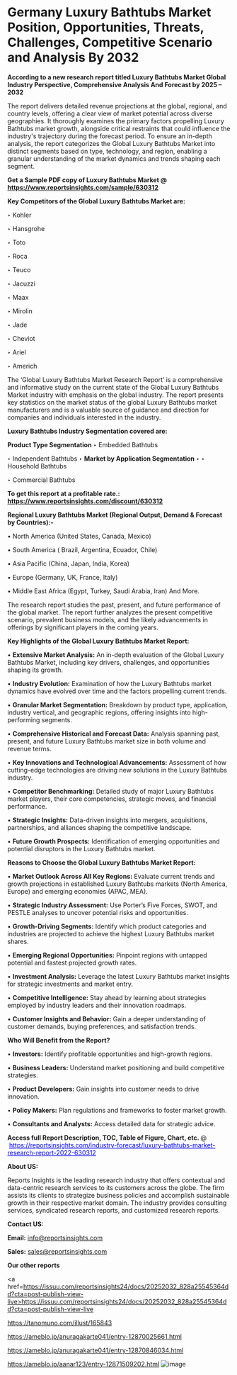 # Germany Luxury Bathtubs Market Position, Opportunities, Threats, Challenges, Competitive Scenario and Analysis By 2032

<strong>According to a new research report titled Luxury Bathtubs Market Global Industry Perspective, Comprehensive Analysis And Forecast by 2025 – 2032</strong>

The report delivers detailed revenue projections at the global, regional, and country levels, offering a clear view of market potential across diverse geographies. It thoroughly examines the primary factors propelling Luxury Bathtubs market growth, alongside critical restraints that could influence the industry's trajectory during the forecast period. To ensure an in-depth analysis, the report categorizes the Global Luxury Bathtubs Market into distinct segments based on type, technology, and region, enabling a granular understanding of the market dynamics and trends shaping each segment.

<strong>Get a Sample PDF copy of Luxury Bathtubs Market </strong><strong>@<a href=https://www.reportsinsights.com/sample/630312 style=color:#0000ff;> https://www.reportsinsights.com/sample/630312</a></strong></font>

<strong>Key Competitors of the Global Luxury Bathtubs Market are:</strong>

‣ Kohler

‣ Hansgrohe

‣ Toto

‣ Roca

‣ Teuco

‣ Jacuzzi

‣ Maax

‣ Mirolin

‣ Jade

‣ Cheviot

‣ Ariel

‣ Americh

The ‘Global Luxury Bathtubs Market Research Report’ is a comprehensive and informative study on the current state of the Global Luxury Bathtubs Market industry with emphasis on the global industry. The report presents key statistics on the market status of the global Luxury Bathtubs market manufacturers and is a valuable source of guidance and direction for companies and individuals interested in the industry.

<strong>Luxury Bathtubs Industry Segmentation covered are:</strong>

<strong>Product Type Segmentation</strong>
‣
Embedded Bathtubs

‣ Independent Bathtubs
‣ 
<strong>Market by Application Segmentation</strong>
‣
‣  Household Bathtubs

‣ Commercial Bathtubs

<strong>To get this report at a profitable rate.: <a href=https://www.reportsinsights.com/discount/630312 style=color:#0000ff;>https://www.reportsinsights.com/discount/630312</a></strong></font>

<strong>Regional Luxury Bathtubs Market (Regional Output, Demand &amp; Forecast by Countries):-</strong>

• North America (United States, Canada, Mexico)

• South America ( Brazil, Argentina, Ecuador, Chile)

• Asia Pacific (China, Japan, India, Korea)

• Europe (Germany, UK, France, Italy)

• Middle East Africa (Egypt, Turkey, Saudi Arabia, Iran) And More.

The research report studies the past, present, and future performance of the global market. The report further analyzes the present competitive scenario, prevalent business models, and the likely advancements in offerings by significant players in the coming years.

<strong>Key Highlights of the Global Luxury Bathtubs Market Report:</strong>

• <strong>Extensive Market Analysis:</strong> An in-depth evaluation of the Global Luxury Bathtubs Market, including key drivers, challenges, and opportunities shaping its growth.

• <strong>Industry Evolution:</strong> Examination of how the Luxury Bathtubs market dynamics have evolved over time and the factors propelling current trends.

• <strong>Granular Market Segmentation:</strong> Breakdown by product type, application, industry vertical, and geographic regions, offering insights into high-performing segments.

• <strong>Comprehensive Historical and Forecast Data:</strong> Analysis spanning past, present, and future Luxury Bathtubs market size in both volume and revenue terms.

• <strong>Key Innovations and Technological Advancements:</strong> Assessment of how cutting-edge technologies are driving new solutions in the Luxury Bathtubs industry.

• <strong>Competitor Benchmarking:</strong> Detailed study of major Luxury Bathtubs market players, their core competencies, strategic moves, and financial performance.

• <strong>Strategic Insights:</strong> Data-driven insights into mergers, acquisitions, partnerships, and alliances shaping the competitive landscape.

• <strong>Future Growth Prospects:</strong> Identification of emerging opportunities and potential disruptors in the Luxury Bathtubs market.

<strong>Reasons to Choose the Global Luxury Bathtubs Market Report:</strong>

• <strong>Market Outlook Across All Key Regions:</strong> Evaluate current trends and growth projections in established Luxury Bathtubs markets (North America, Europe) and emerging economies (APAC, MEA).

• <strong>Strategic Industry Assessment:</strong> Use Porter’s Five Forces, SWOT, and PESTLE analyses to uncover potential risks and opportunities.

• <strong>Growth-Driving Segments:</strong> Identify which product categories and industries are projected to achieve the highest Luxury Bathtubs market shares.

• <strong>Emerging Regional Opportunities:</strong> Pinpoint regions with untapped potential and fastest projected growth rates.

• <strong>Investment Analysis:</strong> Leverage the latest Luxury Bathtubs market insights for strategic investments and market entry.

• <strong>Competitive Intelligence:</strong> Stay ahead by learning about strategies employed by industry leaders and their innovation roadmaps.

• <strong>Customer Insights and Behavior:</strong> Gain a deeper understanding of customer demands, buying preferences, and satisfaction trends.

<strong>Who Will Benefit from the Report?</strong>

• <strong>Investors:</strong> Identify profitable opportunities and high-growth regions.

• <strong>Business Leaders:</strong> Understand market positioning and build competitive strategies.

• <strong>Product Developers:</strong> Gain insights into customer needs to drive innovation.

• <strong>Policy Makers:</strong> Plan regulations and frameworks to foster market growth.

• <strong>Consultants and Analysts:</strong> Access detailed data for strategic advice.
</ul>
<strong>Access full Report Description, TOC, Table of Figure, Chart, etc. </strong>@  <a href=https://reportsinsights.com/industry-forecast/luxury-bathtubs-market-research-report-2022-630312 style=color:#0000ff;>https://reportsinsights.com/industry-forecast/luxury-bathtubs-market-research-report-2022-630312</a></font>

<strong><strong>About US</strong>:</strong>

Reports Insights is the leading research industry that offers contextual and data-centric research services to its customers across the globe. The firm assists its clients to strategize business policies and accomplish sustainable growth in their respective market domain. The industry provides consulting services, syndicated research reports, and customized research reports.

<strong>Contact US:</strong>

<p class=""""><b>Email:</b> <a href=mailto:info@reportsinsights.com>info@reportsinsights.com</a></p>
<p class=""""><b>Sales:</b> <a href=mailto:sales@reportsinsights.com>sales@reportsinsights.com</a></p>

<strong>Our other reports</strong>

<a href=https://issuu.com/reportsinsights24/docs/20252032_828a25545364dd?cta=post-publish-view-live>https://issuu.com/reportsinsights24/docs/20252032_828a25545364dd?cta=post-publish-view-live</a>

<a href=https://tanomuno.com/illust/165843>https://tanomuno.com/illust/165843</a>

<a href=https://ameblo.jp/anuragakarte041/entry-12870025661.html>https://ameblo.jp/anuragakarte041/entry-12870025661.html</a>

<a href=https://ameblo.jp/anuragakarte041/entry-12870846034.html>https://ameblo.jp/anuragakarte041/entry-12870846034.html</a>

<a href=https://ameblo.jp/aanar123/entry-12871509202.html>https://ameblo.jp/aanar123/entry-12871509202.html</a>
![image](https://github.com/user-attachments/assets/b7b1e0ec-6348-4c2c-9719-707c8c9e4a9c)
